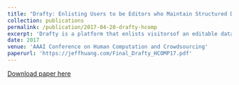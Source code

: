 ```yaml
---
title: "Drafty: Enlisting Users to be Editors who Maintain Structured Data"
collection: publications
permalink: /publication/2017-04-20-drafty-hcomp
excerpt: 'Drafty is a platform that enlists visitorsof an editable dataset to become “user-editors” to help solvethis  problem.  It  records  and  analyzes  user-editors’  within-page interactions to construct user interest profiles, creatinga cyclical feedback mechanism that enables Drafty to targetrequests  for  specific  corrections  from  user-editors.  To  val-idate  the  automatically  generated  user  interest  profiles,  wesurveyed participants who performed self-created tasks withDrafty and found their user interest score was 3.2 higher ondata they were interested in versus data they had no interestin.  Next,  a  7-month  live  experiment  compared  the  efficacyof  user-editor  corrections  depending  on  whether  they  wereasked to review data that matched their interests. Our find-ings suggest that user-editors are approximately 3 times morelikely to provide accurate corrections for data matching theirinterest profiles, and about 2 times more likely to provide cor-rections in the first place.'
date: 2017
venue: 'AAAI Conference on Human Computation and Crowdsourcing'
paperurl: 'https://jeffhuang.com/Final_Drafty_HCOMP17.pdf'
---
```


[Download paper here](https://jeffhuang.com/Final_Drafty_HCOMP17.pdf)

<!---Recommended citation: Your Name, You. (2009). "Paper Title Number 1." <i>Journal 1</i>. 1(1)

